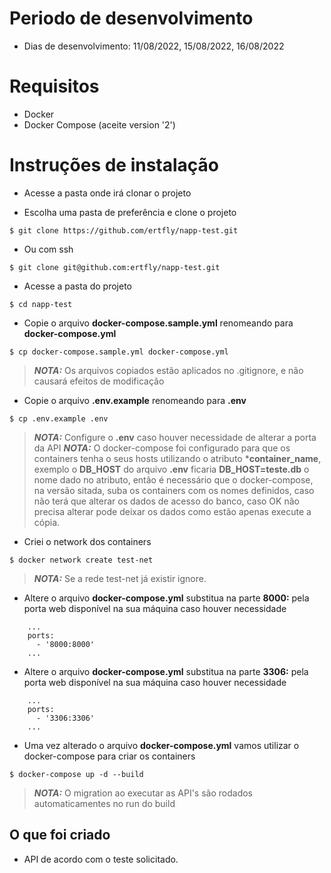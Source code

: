 # Periodo de desenvolvimento
- Dias de desenvolvimento: 11/08/2022, 15/08/2022, 16/08/2022 

# Requisitos
- Docker
- Docker Compose (aceite version '2')

# Instruções de instalação #
- Acesse a pasta onde irá clonar o projeto

- Escolha uma pasta de preferência e clone o projeto
```
$ git clone https://github.com/ertfly/napp-test.git
```

- Ou com ssh
```
$ git clone git@github.com:ertfly/napp-test.git
```

- Acesse a pasta do projeto
```
$ cd napp-test
```

- Copie o arquivo **docker-compose.sample.yml** renomeando para **docker-compose.yml**
```
$ cp docker-compose.sample.yml docker-compose.yml
```
> **_NOTA:_**  Os arquivos copiados estão aplicados no .gitignore, e não causará efeitos de modificação

- Copie o arquivo **.env.example** renomeando para **.env**
```
$ cp .env.example .env
```
> **_NOTA:_**  Configure o **.env** caso houver necessidade de alterar a porta da API
> **_NOTA:_**  O docker-compose foi configurado para que os containers tenha o seus hosts utilizando o atributo ***container_name**, exemplo o **DB_HOST** do arquivo **.env** ficaria **DB_HOST=teste.db** o nome dado no atributo, então é necessário que o docker-compose, na versão sitada, suba os containers com os nomes definidos, caso não terá que alterar os dados de acesso do banco, caso OK não precisa alterar pode deixar os dados como estão apenas execute a cópia.

- Criei o network dos containers
```
$ docker network create test-net
```
> **_NOTA:_**  Se a rede test-net já existir ignore.

- Altere o arquivo **docker-compose.yml** substitua na parte **8000:** pela porta web disponível na sua máquina caso houver necessidade
```
    ...
    ports:
      - '8000:8000'
    ...
``` 

- Altere o arquivo **docker-compose.yml** substitua na parte **3306:** pela porta web disponível na sua máquina caso houver necessidade
```
    ...
    ports:
      - '3306:3306'
    ...
``` 

- Uma vez alterado o arquivo **docker-compose.yml** vamos utilizar o docker-compose para criar os containers
```
$ docker-compose up -d --build
```
> **_NOTA:_**  O migration ao executar as API's são rodados automaticamentes no run do build

## O que foi criado
- API de acordo com o teste solicitado.